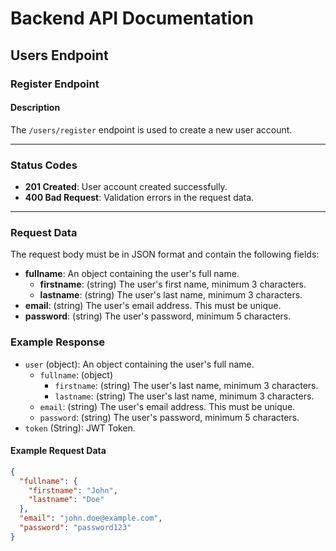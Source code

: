 # Backend API Documentation

## Users Endpoint

### Register Endpoint

#### **Description**
The `/users/register` endpoint is used to create a new user account.

---

### **Status Codes**
- **201 Created**: User account created successfully.
- **400 Bad Request**: Validation errors in the request data.

---

### **Request Data**

The request body must be in JSON format and contain the following fields:

- **fullname**: An object containing the user's full name.
  - **firstname**: (string) The user's first name, minimum 3 characters.
  - **lastname**: (string) The user's last name, minimum 3 characters.
- **email**: (string) The user's email address. This must be unique.
- **password**: (string) The user's password, minimum 5 characters.

### **Example Response**

- ``user`` (object): An object containing the user's full name.
    - ``fullname``: (object)
        - ``firstname``: (string) The user's last name, minimum 3 characters.
        - ``lastname``: (string) The user's last name, minimum 3 characters.
    - ``email``: (string) The user's email address. This must be unique.
    - ``password``: (string) The user's password, minimum 5 characters.
- ``token`` (String): JWT Token.

#### **Example Request Data**
```json
{
  "fullname": {
    "firstname": "John",
    "lastname": "Doe"
  },
  "email": "john.doe@example.com",
  "password": "password123"
}
